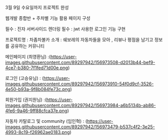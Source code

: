 3월 9일 수요일까지 프로젝트 완성

웹개발 종합반 + 주차별 기능 활용 페이지 구성

필수 : 진자 서버사이드 렌더링
필수 :  jwt 사용한 로그인 기능 구현

프로젝트명 : 차좀차볼카
소개 : 쉐보레의 자동차들을 모아 , 리뷰나 평점을 남기고 정보를 공유하는 커뮤니티


메인페이지 (최영환님) :(https://user-images.githubusercontent.com/89297942/156973508-d2013b44-bef9-4ce7-b380-7f1fed71d00e.png)



로그인 (고승유님) : (https://user-images.githubusercontent.com/89297942/156973910-54f0d9cf-3526-4e50-b93a-9f8b084fe73c.png)


회원가입 (권지원님) :(https://user-images.githubusercontent.com/89297942/156973984-a6b5134b-ab86-4fe6-9a46-9ff88cfca37e.png)



자동차 카탈로그 및 community (임인혁) : (https://user-images.githubusercontent.com/89297942/156973479-b537c4f2-3e25-4993-8c19-f26962ae0183.png)
